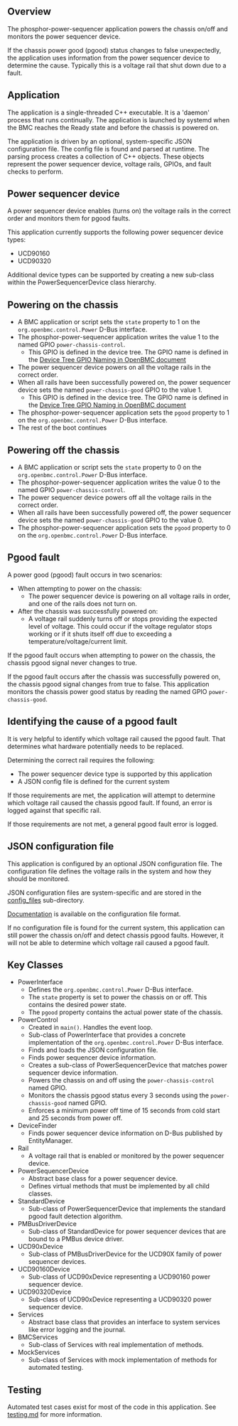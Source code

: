 ## Overview

The phosphor-power-sequencer application powers the chassis on/off and monitors
the power sequencer device.

If the chassis power good (pgood) status changes to false unexpectedly, the
application uses information from the power sequencer device to determine the
cause. Typically this is a voltage rail that shut down due to a fault.

## Application

The application is a single-threaded C++ executable. It is a 'daemon' process
that runs continually. The application is launched by systemd when the BMC
reaches the Ready state and before the chassis is powered on.

The application is driven by an optional, system-specific JSON configuration
file. The config file is found and parsed at runtime. The parsing process
creates a collection of C++ objects. These objects represent the power sequencer
device, voltage rails, GPIOs, and fault checks to perform.

## Power sequencer device

A power sequencer device enables (turns on) the voltage rails in the correct
order and monitors them for pgood faults.

This application currently supports the following power sequencer device types:

- UCD90160
- UCD90320

Additional device types can be supported by creating a new sub-class within the
PowerSequencerDevice class hierarchy.

## Powering on the chassis

- A BMC application or script sets the `state` property to 1 on the
  `org.openbmc.control.Power` D-Bus interface.
- The phosphor-power-sequencer application writes the value 1 to the named GPIO
  `power-chassis-control`.
  - This GPIO is defined in the device tree. The GPIO name is defined in the
    [Device Tree GPIO Naming in OpenBMC document](https://github.com/openbmc/docs/blob/master/designs/device-tree-gpio-naming.md)
- The power sequencer device powers on all the voltage rails in the correct
  order.
- When all rails have been successfully powered on, the power sequencer device
  sets the named `power-chassis-good` GPIO to the value 1.
  - This GPIO is defined in the device tree. The GPIO name is defined in the
    [Device Tree GPIO Naming in OpenBMC document](https://github.com/openbmc/docs/blob/master/designs/device-tree-gpio-naming.md)
- The phosphor-power-sequencer application sets the `pgood` property to 1 on the
  `org.openbmc.control.Power` D-Bus interface.
- The rest of the boot continues

## Powering off the chassis

- A BMC application or script sets the `state` property to 0 on the
  `org.openbmc.control.Power` D-Bus interface.
- The phosphor-power-sequencer application writes the value 0 to the named GPIO
  `power-chassis-control`.
- The power sequencer device powers off all the voltage rails in the correct
  order.
- When all rails have been successfully powered off, the power sequencer device
  sets the named `power-chassis-good` GPIO to the value 0.
- The phosphor-power-sequencer application sets the `pgood` property to 0 on the
  `org.openbmc.control.Power` D-Bus interface.

## Pgood fault

A power good (pgood) fault occurs in two scenarios:

- When attempting to power on the chassis:
  - The power sequencer device is powering on all voltage rails in order, and
    one of the rails does not turn on.
- After the chassis was successfully powered on:
  - A voltage rail suddenly turns off or stops providing the expected level of
    voltage. This could occur if the voltage regulator stops working or if it
    shuts itself off due to exceeding a temperature/voltage/current limit.

If the pgood fault occurs when attempting to power on the chassis, the chassis
pgood signal never changes to true.

If the pgood fault occurs after the chassis was successfully powered on, the
chassis pgood signal changes from true to false. This application monitors the
chassis power good status by reading the named GPIO `power-chassis-good`.

## Identifying the cause of a pgood fault

It is very helpful to identify which voltage rail caused the pgood fault. That
determines what hardware potentially needs to be replaced.

Determining the correct rail requires the following:

- The power sequencer device type is supported by this application
- A JSON config file is defined for the current system

If those requirements are met, the application will attempt to determine which
voltage rail caused the chassis pgood fault. If found, an error is logged
against that specific rail.

If those requirements are not met, a general pgood fault error is logged.

## JSON configuration file

This application is configured by an optional JSON configuration file. The
configuration file defines the voltage rails in the system and how they should
be monitored.

JSON configuration files are system-specific and are stored in the
[config_files](../config_files/) sub-directory.

[Documentation](config_file/README.md) is available on the configuration file
format.

If no configuration file is found for the current system, this application can
still power the chassis on/off and detect chassis pgood faults. However, it will
not be able to determine which voltage rail caused a pgood fault.

## Key Classes

- PowerInterface
  - Defines the `org.openbmc.control.Power` D-Bus interface.
  - The `state` property is set to power the chassis on or off. This contains
    the desired power state.
  - The `pgood` property contains the actual power state of the chassis.
- PowerControl
  - Created in `main()`. Handles the event loop.
  - Sub-class of PowerInterface that provides a concrete implementation of the
    `org.openbmc.control.Power` D-Bus interface.
  - Finds and loads the JSON configuration file.
  - Finds power sequencer device information.
  - Creates a sub-class of PowerSequencerDevice that matches power sequencer
    device information.
  - Powers the chassis on and off using the `power-chassis-control` named GPIO.
  - Monitors the chassis pgood status every 3 seconds using the
    `power-chassis-good` named GPIO.
  - Enforces a minimum power off time of 15 seconds from cold start and 25
    seconds from power off.
- DeviceFinder
  - Finds power sequencer device information on D-Bus published by
    EntityManager.
- Rail
  - A voltage rail that is enabled or monitored by the power sequencer device.
- PowerSequencerDevice
  - Abstract base class for a power sequencer device.
  - Defines virtual methods that must be implemented by all child classes.
- StandardDevice
  - Sub-class of PowerSequencerDevice that implements the standard pgood fault
    detection algorithm.
- PMBusDriverDevice
  - Sub-class of StandardDevice for power sequencer devices that are bound to a
    PMBus device driver.
- UCD90xDevice
  - Sub-class of PMBusDriverDevice for the UCD90X family of power sequencer
    devices.
- UCD90160Device
  - Sub-class of UCD90xDevice representing a UCD90160 power sequencer device.
- UCD90320Device
  - Sub-class of UCD90xDevice representing a UCD90320 power sequencer device.
- Services
  - Abstract base class that provides an interface to system services like error
    logging and the journal.
- BMCServices
  - Sub-class of Services with real implementation of methods.
- MockServices
  - Sub-class of Services with mock implementation of methods for automated
    testing.

## Testing

Automated test cases exist for most of the code in this application. See
[testing.md](testing.md) for more information.
